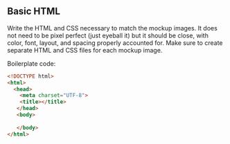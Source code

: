 ## Basic HTML

Write the HTML and CSS necessary to match the mockup images. It does not need to be pixel perfect (just eyeball it) but it should be close, with color, font, layout, and spacing properly accounted for. Make sure to create separate HTML and CSS files for each mockup image.

Boilerplate code:

```html
<!DOCTYPE html>
<html>
  <head>
    <meta charset="UTF-8">
    <title></title>
   </head>
   <body>
   
   </body>
</html>
```
